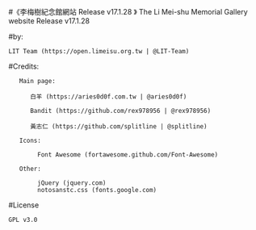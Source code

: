 #《李梅樹紀念館網站 Release v17.1.28 》
The Li Mei-shu Memorial Gallery website Release v17.1.28

#by:

    LIT Team (https://open.limeisu.org.tw | @LIT-Team)


#Credits:

	   Main page:

          白羊 (https://aries0d0f.com.tw | @aries0d0f)

          Bandit (https://github.com/rex978956 | @rex978956)

          黃志仁 (https://github.com/splitline | @splitline)

	   Icons:

            Font Awesome (fortawesome.github.com/Font-Awesome)

	   Other:

            jQuery (jquery.com)
            notosanstc.css (fonts.google.com)

#License

    GPL v3.0
